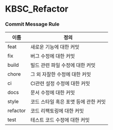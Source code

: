 # KBSC_Refactor


### Commit Message Rule

| 이름 | 정의 |
|--|--|
|feat | 새로운 기능에 대한 커밋|
|fix | 버그 수정에 대한 커밋|
|build |빌드 관련 파일 수정에 대한 커밋|
|chore | 그 외 자잘한 수정에 대한 커밋|
|ci | CI관련 설정 수정에 대한 커밋|
|docs | 문서 수정에 대한 커밋|
|style | 코드 스타일 혹은 포맷 등에 관한 커밋|
|refactor |  코드 리팩토링에 대한 커밋|
|test | 테스트 코드 수정에 대한 커밋|
